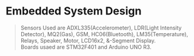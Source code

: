 # Embedded System Design
 
> Sensors Used are ADXL335(Accelerometer), LDR(Light Intensity Detector), MQ2(Gas), GSM, HC06(Bluetooth), LM35(Temperature), Relays, Speaker, Motor, LCD16x2, &-Segment Display.  
> Boards usaed are STM32F401 and Arduino UNO R3.